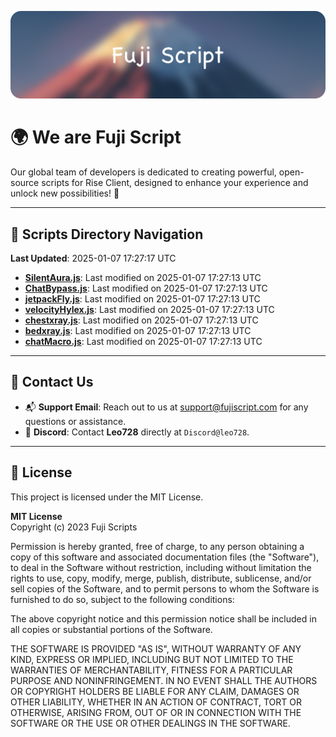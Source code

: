 ![Banner](.github/b.webp)

# 🌍 **We are Fuji Script**

Our global team of developers is dedicated to creating powerful, open-source scripts for Rise Client, designed to enhance your experience and unlock new possibilities! 🌟

---
<!-- SCRIPTS_NAVIGATION_START -->
## 📂 **Scripts Directory Navigation**

**Last Updated**: 2025-01-07 17:27:17 UTC

- **[SilentAura.js](scripts/SilentAura.js)**: Last modified on 2025-01-07 17:27:13 UTC
- **[ChatBypass.js](scripts/ChatBypass.js)**: Last modified on 2025-01-07 17:27:13 UTC
- **[jetpackFly.js](scripts/jetpackFly.js)**: Last modified on 2025-01-07 17:27:13 UTC
- **[velocityHylex.js](scripts/velocityHylex.js)**: Last modified on 2025-01-07 17:27:13 UTC
- **[chestxray.js](scripts/chestxray.js)**: Last modified on 2025-01-07 17:27:13 UTC
- **[bedxray.js](scripts/bedxray.js)**: Last modified on 2025-01-07 17:27:13 UTC
- **[chatMacro.js](scripts/chatMacro.js)**: Last modified on 2025-01-07 17:27:13 UTC

<!-- SCRIPTS_NAVIGATION_END -->

---

## 💬 **Contact Us**  
- 📬 **Support Email**: Reach out to us at [support@fujiscript.com](mailto:support@fujiscript.com) for any questions or assistance.  
- 💬 **Discord**: Contact **Leo728** directly at `Discord@leo728`.

---

## 📜 **License**

This project is licensed under the MIT License.  

**MIT License**  
Copyright (c) 2023 Fuji Scripts  

Permission is hereby granted, free of charge, to any person obtaining a copy of this software and associated documentation files (the "Software"), to deal in the Software without restriction, including without limitation the rights to use, copy, modify, merge, publish, distribute, sublicense, and/or sell copies of the Software, and to permit persons to whom the Software is furnished to do so, subject to the following conditions:  

The above copyright notice and this permission notice shall be included in all copies or substantial portions of the Software.  

THE SOFTWARE IS PROVIDED "AS IS", WITHOUT WARRANTY OF ANY KIND, EXPRESS OR IMPLIED, INCLUDING BUT NOT LIMITED TO THE WARRANTIES OF MERCHANTABILITY, FITNESS FOR A PARTICULAR PURPOSE AND NONINFRINGEMENT. IN NO EVENT SHALL THE AUTHORS OR COPYRIGHT HOLDERS BE LIABLE FOR ANY CLAIM, DAMAGES OR OTHER LIABILITY, WHETHER IN AN ACTION OF CONTRACT, TORT OR OTHERWISE, ARISING FROM, OUT OF OR IN CONNECTION WITH THE SOFTWARE OR THE USE OR OTHER DEALINGS IN THE SOFTWARE.  
